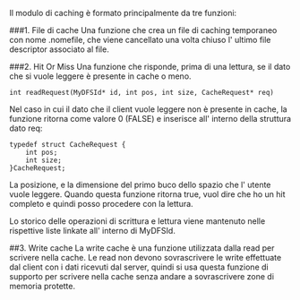 Il modulo di caching è formato principalmente da tre funzioni:

###1. File di cache
Una funzione che crea un file di caching temporaneo con nome .nomefile, che viene cancellato una volta chiuso l' ultimo file descriptor associato al file.

###2. Hit Or Miss
 Una funzione che risponde, prima di una lettura, se il dato che si vuole leggere è presente in cache o meno.
	
	int readRequest(MyDFSId* id, int pos, int size, CacheRequest* req)

Nel caso in cui il dato che il client vuole leggere non è presente in cache, la funzione ritorna come valore 0 (FALSE) e inserisce all' interno della struttura dato req:

	typedef struct CacheRequest {
		int pos;
		int size;
	}CacheRequest;
La posizione, e la dimensione del primo buco dello spazio che l' utente vuole leggere.
Quando questa funzione ritorna true, vuol dire che ho un hit completo e quindi posso procedere con la lettura.

Lo storico delle operazioni di scrittura e lettura viene mantenuto nelle rispettive liste linkate all' interno di MyDFSId.


##3. Write cache
La write cache è una funzione utilizzata dalla read per scrivere nella cache. Le read
non devono sovrascrivere le write effettuate dal client con i dati ricevuti dal server, quindi si usa questa funzione di supporto per
scrivere nella cache senza andare a sovrascrivere zone di memoria protette.

